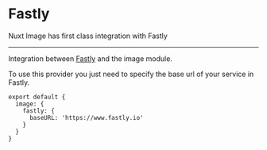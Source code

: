 # Fastly

Nuxt Image has first class integration with Fastly

---

Integration between [Fastly](https://docs.fastly.com/en/guides/image-optimization-api) and the image module.

To use this provider you just need to specify the base url of your service in Fastly.

```js{}[nuxt.config.js]
export default {
  image: {
    fastly: {
      baseURL: 'https://www.fastly.io'
    }
  }
}
```
